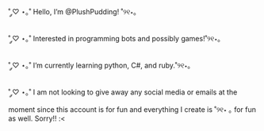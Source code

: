   ˚ ༘♡ ⋆｡˚ Hello, I’m @PlushPudding! ˚୨୧⋆｡
  
  ˚ ༘♡ ⋆｡˚ Interested in programming bots and possibly games!˚୨୧⋆｡

  ˚ ༘♡ ⋆｡˚ I’m currently learning python, C#, and ruby.˚୨୧⋆｡

 ˚ ༘♡ ⋆｡˚ I am not looking to give away any social media or emails at the moment since this account 
        is for fun and everything I create is ˚୨୧⋆
        ｡ for fun as well. Sorry!! :< 

<!---
PlushPudding/PlushPudding is a ✨ special ✨ repository because its `README.md` (this file) appears on your GitHub profile.
You can click the Preview link to take a look at your changes.
--->
